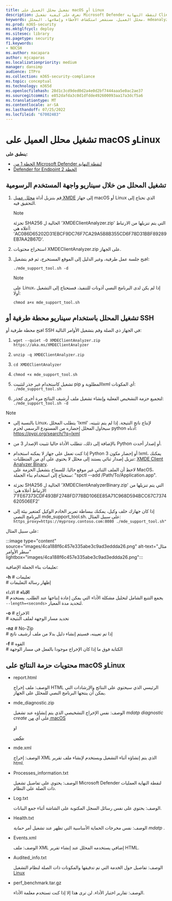 ```yaml
---
title: تشغيل محلل العميل على macOS أو Linux
description: تعرف على كيفية تشغيل Microsoft Defender لنقطة النهاية Client Analyzer على macOS أو Linux
keywords: محلل العميل، مستشعر استكشاف الأخطاء وإصلاحها، المحلل، mdeanalyzer، macos، linux، mdeanalyzer
ms.prod: m365-security
ms.mktglfcycl: deploy
ms.sitesec: library
ms.pagetype: security
f1.keywords:
- NOCSH
ms.author: macapara
author: mjcaparas
ms.localizationpriority: medium
manager: dansimp
audience: ITPro
ms.collection: m365-security-compliance
ms.topic: conceptual
ms.technology: m365d
ms.openlocfilehash: 28d1c3cd9ded0d2a4e0d2bf7444aaa5e0ac2ae37
ms.sourcegitcommit: e852dafda3c0d1dfdde492600093aa17a3dcf5a6
ms.translationtype: MT
ms.contentlocale: ar-SA
ms.lasthandoff: 07/25/2022
ms.locfileid: "67002483"
---
```

# <a name="run-the-client-analyzer-on-macos-and-linux"></a>تشغيل محلل العميل على macOS وLinux


**ينطبق على:**
- [الخطة 1 من Microsoft Defender لنقطة النهاية](https://go.microsoft.com/fwlink/p/?linkid=2154037)
- [Defender for Endpoint الخطة 2](https://go.microsoft.com/fwlink/p/?linkid=2154037)

## <a name="running-the-analyzer-through-gui-scenario"></a>تشغيل المحلل من خلال سيناريو واجهة المستخدم الرسومية

1. قم بتنزيل أداة [محلل عميل XMDE](https://aka.ms/XMDEClientAnalyzer) إلى جهاز macOS أو Linux الذي تحتاج إلى التحقيق فيه.

   > [!NOTE]
   > تجزئة SHA256 الحالية ل 'XMDEClientAnalyzer.zip' التي يتم تنزيلها من الارتباط أعلاه هي: 'AC086D65202D31EBCF9DC76F7CA29A5B8B355CD6F78D31BBF89289EB7AA2B67D'.

2. استخراج محتويات XMDEClientAnalyzer.zip على الجهاز.

3. افتح جلسة عمل طرفية، وغير الدليل إلى الموقع المستخرج، ثم قم بتشغيل:

   `./mde_support_tool.sh -d`

   > [!NOTE]
   > على Linux، إذا لم يكن لدى البرنامج النصي أذونات للتنفيذ، فستحتاج إلى التشغيل أولا:
   >
   > `chmod a+x mde_support_tool.sh`

## <a name="running-the-analyzer-using-a-terminal-or-ssh-scenario"></a>تشغيل المحلل باستخدام سيناريو محطة طرفية أو SSH

افتح محطة طرفية أو SSH في الجهاز ذي الصلة وقم بتشغيل الأوامر التالية:

1. `wget --quiet -O XMDEClientAnalyzer.zip https://aka.ms/XMDEClientAnalyzer`

2. `unzip -q XMDEClientAnalyzer.zip`

3. `cd XMDEClientAnalyzer`

4. `chmod +x mde_support_tool.sh`

3. تشغيل كاستخدام غير جذر لتثبيت pip المطلوبة وlxml أي المكونات: `./mde_support_tool.sh`

4. لتجميع حزمة التشخيص الفعلية وإنشاء تشغيل ملف أرشيف النتائج مرة أخرى كجذر: `./mde_support_tool.sh -d`

> [!NOTE]
> - بالنسبة إلى Linux، يتطلب المحلل 'lxml' لإنتاج ناتج النتيجة. إذا لم يتم تثبيته، سيحاول المحلل إحضاره من المستودع الرسمي لحزم python أدناه: <https://pypi.org/search/?q=lxml>
> 
> - بالإضافة إلى ذلك، تتطلب الأداة حاليا تثبيت الإصدار 3 من Python أو إصدار أحدث.
>
> - إذا كنت تعمل على جهاز لا يمكنه استخدام Python 3 أو إحضار مكون lxml، يمكنك تنزيل إصدار ثنائي يستند إلى محلل لا يحتوي على أي من المتطلبات: [XMDE Client Analyzer Binary](https://aka.ms/XMDEClientAnalyzerBinary). <br> لاحظ أن الملف الثنائي غير موقع حاليا. للسماح بتشغيل الحزمة على MacOS، ستحتاج إلى استخدام بناء الجملة: "spctl --add /Path/To/Application.app".
> - تجزئة SHA256 الحالية ل 'XMDEClientAnalyzerBinary.zip' التي يتم تنزيلها من الارتباط أعلاه هي: '7FE67373CDF493BF2748FD778BD106EE85A71C968D594BCC67C7374620506EF2'
>
> - إذا كان جهازك خلف وكيل، يمكنك ببساطة تمرير الخادم الوكيل كمتغير بيئة إلى البرنامج النصي mde_support_tool.sh. على سبيل المثال: `https_proxy=https://myproxy.contoso.com:8080 ./mde_support_tool.sh"`

على سبيل المثال:

:::image type="content" source="images/4ca188f6c457e335abe3c9ad3eddda26.png" alt-text="مثال سطر الأوامر" lightbox="images/4ca188f6c457e335abe3c9ad3eddda26.png":::

تعليمات بناء الجملة الإضافية:

**-h** \# تعليمات<br>
\# إظهار رسالة التعليمات

**الاداء** \# الاداء<br>
\# يجمع التتبع الشامل لتحليل مشكلة الأداء التي يمكن إعادة إنتاجها عند الطلب. يستخدم `--length=<seconds>` لتحديد مدة المعيار.

**-o** \# الاخراج<br>
\# تحديد مسار الوجهة لملف النتيجة

**-nz** \# No-Zip<br>
\# إذا تم تعيينه، فسيتم إنشاء دليل بدلا من ملف أرشيف ناتج

**-f** \# القوه<br>
\# الكتابة فوق ما إذا كان الإخراج موجودا بالفعل في مسار الوجهة

## <a name="result-package-contents-on-macos-and-linux"></a>محتويات حزمة النتائج على macOS وLinux

- report.html

  الوصف: ملف إخراج HTML الرئيسي الذي سيحتوي على النتائج والإرشادات التي يمكن أن ينتجها البرنامج النصي للمحلل على الجهاز.

- mde_diagnostic.zip

  الوصف: نفس الإخراج التشخيصي الذي يتم إنشاؤه عند تشغيل *mdatp diagnostic create* على أي [من macOS](/windows/security/threat-protection/microsoft-defender-atp/mac-resources#collecting-diagnostic-information)

  او

  [ينكس](/windows/security/threat-protection/microsoft-defender-atp/linux-resources#collect-diagnostic-information)

- mde.xml

  الوصف: إخراج XML الذي يتم إنشاؤه أثناء التشغيل ويستخدم لإنشاء ملف تقرير html.

- Processes_information.txt

  الوصف: يحتوي على تفاصيل تشغيل Microsoft Defender لنقطة النهاية العمليات ذات الصلة على النظام.

- Log.txt

  الوصف: يحتوي على نفس رسائل السجل المكتوبة على الشاشة أثناء جمع البيانات.

- Health.txt

  الوصف: نفس مخرجات الحماية الأساسية التي تظهر عند تشغيل أمر *حماية mdatp* .

- Events.xml

  الوصف: ملف XML إضافي يستخدمه المحلل عند إنشاء تقرير HTML.

- Audited_info.txt

  الوصف: تفاصيل حول الخدمة التي تم تدقيقها والمكونات ذات الصلة لنظام التشغيل [Linux](/microsoft-365/security/defender-endpoint/linux-resources)

- perf_benchmark.tar.gz

  الوصف: تقارير اختبار الأداء. لن ترى هذا إلا إذا كنت تستخدم معلمة الأداء.
